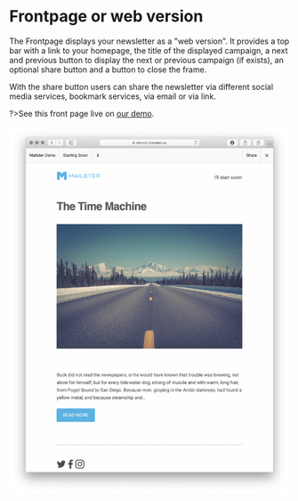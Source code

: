 # Frontpage or web version

The Frontpage displays your newsletter as a "web version". It provides a top bar with a link to your homepage, the title of the displayed campaign, a next and previous button to display the next or previous campaign (if exists), an optional share button and a button to close the frame.

With the share button users can share the newsletter via different social media services, bookmark services, via email or via link.

?>See this front page live on [our demo](https://demo2.mailster.co/newsletter/starting-soon/).

![Frontpage](assets/frontpage.png)

